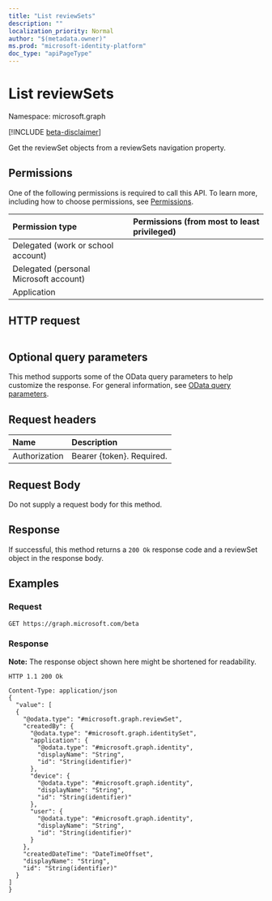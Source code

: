 ```yaml
---
title: "List reviewSets"
description: ""
localization_priority: Normal
author: "$(metadata.owner)"
ms.prod: "microsoft-identity-platform"
doc_type: "apiPageType"
---
```


# List reviewSets

Namespace: microsoft.graph

[!INCLUDE [beta-disclaimer](../../includes/beta-disclaimer.md)]

Get the reviewSet objects from a reviewSets navigation property.

## Permissions

One of the following permissions is required to call this API. To learn more, including how to choose permissions, see [Permissions](/graph/permissions-reference).

| Permission type                        | Permissions (from most to least privileged) |
| :------------------------------------- | :------------------------------------------ |
| Delegated (work or school account)     |                                             |
| Delegated (personal Microsoft account) |                                             |
| Application                            |                                             |

## HTTP request

<!-- {
  "blockType": "ignored"
}
-->

```http

```

## Optional query parameters

This method supports some of the OData query parameters to help customize the response. For general information, see [OData query parameters](/graph/query-parameters).

## Request headers

| Name          | Description               |
| :------------ | :------------------------ |
| Authorization | Bearer {token}. Required. |

## Request Body

<!-- Actions and Functions -->

<!-- CRUD Methods -->

Do not supply a request body for this method.

## Response

If successful, this method returns a `200 Ok` response code and a reviewSet object in the response body.

## Examples

### Request

<!-- {
  "blockType": "request",
  "name": "list_reviewsets"
}
-->

```http
GET https://graph.microsoft.com/beta

```

### Response

**Note:** The response object shown here might be shortened for readability.

<!-- {
  "blockType": "response",
  "truncated": true,
  "@odata.type": "$(this.ReturnTypeFullName)"
}
-->

```http
HTTP 1.1 200 Ok

Content-Type: application/json
{
  "value": [
  {
    "@odata.type": "#microsoft.graph.reviewSet",
    "createdBy": {
      "@odata.type": "#microsoft.graph.identitySet",
      "application": {
        "@odata.type": "#microsoft.graph.identity",
        "displayName": "String",
        "id": "String(identifier)"
      },
      "device": {
        "@odata.type": "#microsoft.graph.identity",
        "displayName": "String",
        "id": "String(identifier)"
      },
      "user": {
        "@odata.type": "#microsoft.graph.identity",
        "displayName": "String",
        "id": "String(identifier)"
      }
    },
    "createdDateTime": "DateTimeOffset",
    "displayName": "String",
    "id": "String(identifier)"
  }
]
}

```
